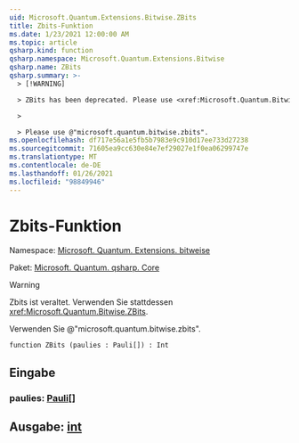 ```yaml
---
uid: Microsoft.Quantum.Extensions.Bitwise.ZBits
title: Zbits-Funktion
ms.date: 1/23/2021 12:00:00 AM
ms.topic: article
qsharp.kind: function
qsharp.namespace: Microsoft.Quantum.Extensions.Bitwise
qsharp.name: ZBits
qsharp.summary: >-
  > [!WARNING]

  > ZBits has been deprecated. Please use <xref:Microsoft.Quantum.Bitwise.ZBits> instead.

  >

  > Please use @"microsoft.quantum.bitwise.zbits".
ms.openlocfilehash: df717e56a1e5fb5b7983e9c910d17ee733d27238
ms.sourcegitcommit: 71605ea9cc630e84e7ef29027e1f0ea06299747e
ms.translationtype: MT
ms.contentlocale: de-DE
ms.lasthandoff: 01/26/2021
ms.locfileid: "98849946"
---
```

# <a name="zbits-function"></a>Zbits-Funktion

Namespace: [Microsoft. Quantum. Extensions. bitweise](xref:Microsoft.Quantum.Extensions.Bitwise)

Paket: [Microsoft. Quantum. qsharp. Core](https://nuget.org/packages/Microsoft.Quantum.QSharp.Core)


> [!WARNING]
> Zbits ist veraltet. Verwenden Sie stattdessen <xref:Microsoft.Quantum.Bitwise.ZBits>.
>
> Verwenden Sie @"microsoft.quantum.bitwise.zbits".



```qsharp
function ZBits (paulies : Pauli[]) : Int
```


## <a name="input"></a>Eingabe

### <a name="paulies--pauli"></a>paulies: [Pauli](xref:microsoft.quantum.lang-ref.pauli)[]





## <a name="output--int"></a>Ausgabe: [int](xref:microsoft.quantum.lang-ref.int)

